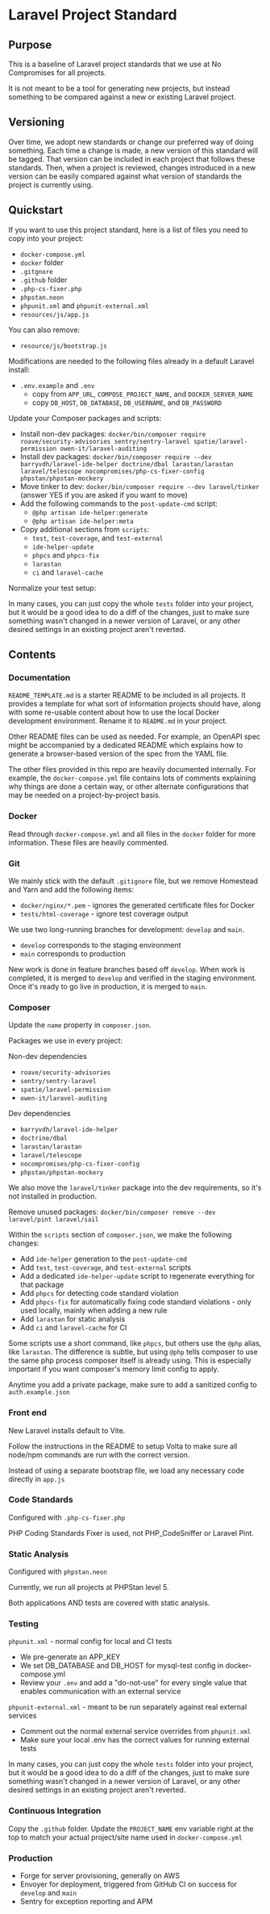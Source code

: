 # Laravel Project Standard

## Purpose

This is a baseline of Laravel project standards that we use at No Compromises for all projects.

It is not meant to be a tool for generating new projects, but instead something to be compared against a new or existing
Laravel project.

## Versioning

Over time, we adopt new standards or change our preferred way of doing something. Each time a change is made, a new version
of this standard will be tagged. That version can be included in each project that follows these standards. Then, when a
project is reviewed, changes introduced in a new version can be easily compared against what version of standards the 
project is currently using.

## Quickstart

If you want to use this project standard, here is a list of files you need to copy into your project:

* `docker-compose.yml`
* `docker` folder
* `.gitgnore`
* `.github` folder
* `.php-cs-fixer.php`
* `phpstan.neon`
* `phpunit.xml` and `phpunit-external.xml`
* `resources/js/app.js`

You can also remove:

* `resource/js/bootstrap.js`

Modifications are needed to the following files already in a default Laravel install:

* `.env.example` and `.env`
  * copy from `APP_URL`, `COMPOSE_PROJECT_NAME`, and `DOCKER_SERVER_NAME`
  * copy `DB_HOST`, `DB_DATABASE`, `DB_USERNAME`, and `DB_PASSWORD`

Update your Composer packages and scripts:

* Install non-dev packages: `docker/bin/composer require roave/security-advisories sentry/sentry-laravel spatie/laravel-permission owen-it/laravel-auditing`
* Install dev packages: `docker/bin/composer require --dev barryvdh/laravel-ide-helper doctrine/dbal larastan/larastan laravel/telescope nocompromises/php-cs-fixer-config phpstan/phpstan-mockery`
* Move tinker to dev: `docker/bin/composer require --dev laravel/tinker` (answer YES if you are asked if you want to move)
* Add the following commands to the `post-update-cmd` script:
  * `@php artisan ide-helper:generate`
  * `@php artisan ide-helper:meta`
* Copy additional sections from `scripts`:
    * `test`, `test-coverage`, and `test-external`
    * `ide-helper-update`
    * `phpcs` and `phpcs-fix`
    * `larastan`
    * `ci` and `laravel-cache`

Normalize your test setup:

In many cases, you can just copy the whole `tests` folder into your project, but it would be a good idea to do a diff of the changes,
just to make sure something wasn't changed in a newer version of Laravel, or any other desired settings in an existing project aren't reverted.

## Contents

### Documentation

`README_TEMPLATE.md` is a starter README to be included in all projects. It provides a template for
what sort of information projects should have, along with some re-usable content about how to use the local Docker
development environment. Rename it to `README.md` in your project.

Other README files can be used as needed. For example, an OpenAPI spec might be accompanied by a dedicated README which
explains how to generate a browser-based version of the spec from the YAML file.

The other files provided in this repo are heavily documented internally. For example, the `docker-compose.yml` file
contains lots of comments explaining why things are done a certain way, or other alternate configurations that may be
needed on a project-by-project basis.

### Docker

Read through `docker-compose.yml` and all files in the `docker` folder for more information. These files are heavily commented.

### Git

We mainly stick with the default `.gitignore` file, but we remove Homestead and Yarn and add the following items:
* `docker/nginx/*.pem` - ignores the generated certificate files for Docker
* `tests/html-coverage` - ignore test coverage output

We use two long-running branches for development: `develop` and `main`.
* `develop` corresponds to the staging environment
* `main` corresponds to production

New work is done in feature branches based off `develop`. When work is completed, it is merged to `develop` and verified
in the staging environment. Once it's ready to go live in production, it is merged to `main`.

### Composer

Update the `name` property in `composer.json`.

Packages we use in every project:

Non-dev dependencies
* `roave/security-advisories`
* `sentry/sentry-laravel`
* `spatie/laravel-permission`
* `owen-it/laravel-auditing`

Dev dependencies
* `barryvdh/laravel-ide-helper`
* `doctrine/dbal`
* `larastan/larastan`
* `laravel/telescope`
* `nocompromises/php-cs-fixer-config`
* `phpstan/phpstan-mockery`

We also move the `laravel/tinker` package into the dev requirements, so it's not installed in production.

Remove unused packages: `docker/bin/composer remove --dev laravel/pint laravel/sail`

Within the `scripts` section of `composer.json`, we make the following changes:
* Add `ide-helper` generation to the `post-update-cmd`
* Add `test`, `test-coverage`, and `test-external` scripts
* Add a dedicated `ide-helper-update` script to regenerate everything for that package
* Add `phpcs` for detecting code standard violation
* Add `phpcs-fix` for automatically fixing code standard violations - only used locally, mainly when adding a new rule
* Add `larastan` for static analysis
* Add `ci` and `laravel-cache` for CI

Some scripts use a short command, like `phpcs`, but others use the `@php` alias, like `larastan`. The difference is subtle,
but using `@php` tells composer to use the same php process composer itself is already using. This is especially important
if you want composer's memory limit config to apply.

Anytime you add a private package, make sure to add a sanitized config to `auth.example.json`

### Front end

New Laravel installs default to Vite.

Follow the instructions in the README to setup Volta to make sure all node/npm commands are run with the correct version.

Instead of using a separate bootstrap file, we load any necessary code directly in `app.js`

### Code Standards

Configured with `.php-cs-fixer.php`

PHP Coding Standards Fixer is used, not PHP_CodeSniffer or Laravel Pint.

### Static Analysis

Configured with `phpstan.neon`

Currently, we run all projects at PHPStan level 5.

Both applications AND tests are covered with static analysis.

### Testing

`phpunit.xml` - normal config for local and CI tests
* We pre-generate an APP_KEY
* We set DB_DATABASE and DB_HOST for mysql-test config in docker-compose.yml
* Review your `.env` and add a "do-not-use" for every single value that enables communication with an external service

`phpunit-external.xml` - meant to be run separately against real external services
* Comment out the normal external service overrides from `phpunit.xml`
* Make sure your local .env has the correct values for running external tests

In many cases, you can just copy the whole `tests` folder into your project, but it would be a good idea to do a diff of the changes,
just to make sure something wasn't changed in a newer version of Laravel, or any other desired settings in an existing project aren't reverted.

### Continuous Integration

Copy the `.github` folder. Update the `PROJECT_NAME` env variable right at the top to match your actual project/site name used in `docker-compose.yml`

### Production

* Forge for server provisioning, generally on AWS
* Envoyer for deployment, triggered from GitHub CI on success for `develop` and `main`
* Sentry for exception reporting and APM
